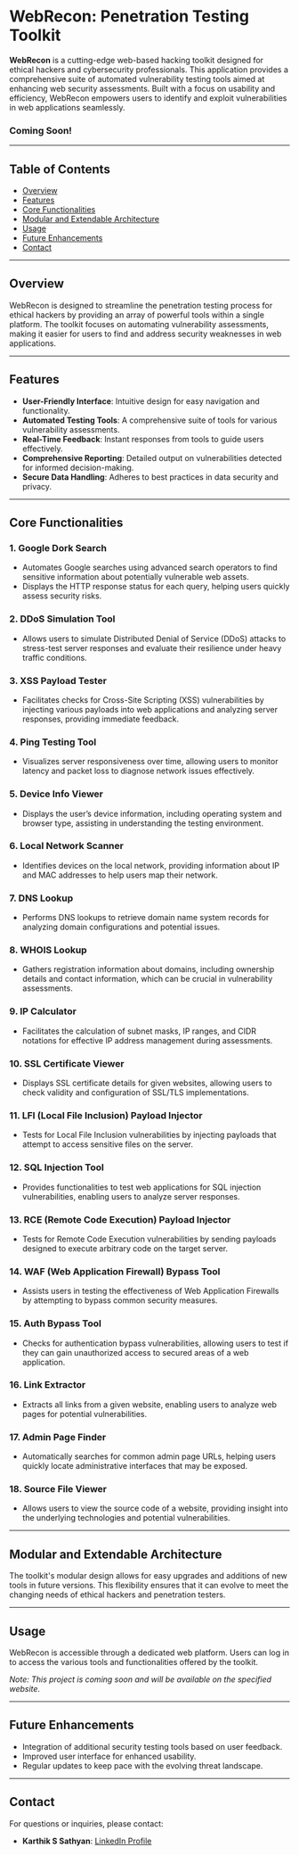 # WebRecon: Penetration Testing Toolkit

**WebRecon** is a cutting-edge web-based hacking toolkit designed for ethical hackers and cybersecurity professionals. This application provides a comprehensive suite of automated vulnerability testing tools aimed at enhancing web security assessments. Built with a focus on usability and efficiency, WebRecon empowers users to identify and exploit vulnerabilities in web applications seamlessly.

### **Coming Soon!**

---

## Table of Contents
- [Overview](#overview)
- [Features](#features)
- [Core Functionalities](#core-functionalities)
- [Modular and Extendable Architecture](#modular-and-extendable-architecture)
- [Usage](#usage)
- [Future Enhancements](#future-enhancements)
- [Contact](#contact)

---

## Overview

WebRecon is designed to streamline the penetration testing process for ethical hackers by providing an array of powerful tools within a single platform. The toolkit focuses on automating vulnerability assessments, making it easier for users to find and address security weaknesses in web applications.

---

## Features

- **User-Friendly Interface**: Intuitive design for easy navigation and functionality.
- **Automated Testing Tools**: A comprehensive suite of tools for various vulnerability assessments.
- **Real-Time Feedback**: Instant responses from tools to guide users effectively.
- **Comprehensive Reporting**: Detailed output on vulnerabilities detected for informed decision-making.
- **Secure Data Handling**: Adheres to best practices in data security and privacy.

---

## Core Functionalities

### 1. **Google Dork Search**
- Automates Google searches using advanced search operators to find sensitive information about potentially vulnerable web assets. 
- Displays the HTTP response status for each query, helping users quickly assess security risks.

### 2. **DDoS Simulation Tool**
- Allows users to simulate Distributed Denial of Service (DDoS) attacks to stress-test server responses and evaluate their resilience under heavy traffic conditions.

### 3. **XSS Payload Tester**
- Facilitates checks for Cross-Site Scripting (XSS) vulnerabilities by injecting various payloads into web applications and analyzing server responses, providing immediate feedback.

### 4. **Ping Testing Tool**
- Visualizes server responsiveness over time, allowing users to monitor latency and packet loss to diagnose network issues effectively.

### 5. **Device Info Viewer**
- Displays the user’s device information, including operating system and browser type, assisting in understanding the testing environment.

### 6. **Local Network Scanner**
- Identifies devices on the local network, providing information about IP and MAC addresses to help users map their network.

### 7. **DNS Lookup**
- Performs DNS lookups to retrieve domain name system records for analyzing domain configurations and potential issues.

### 8. **WHOIS Lookup**
- Gathers registration information about domains, including ownership details and contact information, which can be crucial in vulnerability assessments.

### 9. **IP Calculator**
- Facilitates the calculation of subnet masks, IP ranges, and CIDR notations for effective IP address management during assessments.

### 10. **SSL Certificate Viewer**
- Displays SSL certificate details for given websites, allowing users to check validity and configuration of SSL/TLS implementations.

### 11. **LFI (Local File Inclusion) Payload Injector**
- Tests for Local File Inclusion vulnerabilities by injecting payloads that attempt to access sensitive files on the server.

### 12. **SQL Injection Tool**
- Provides functionalities to test web applications for SQL injection vulnerabilities, enabling users to analyze server responses.

### 13. **RCE (Remote Code Execution) Payload Injector**
- Tests for Remote Code Execution vulnerabilities by sending payloads designed to execute arbitrary code on the target server.

### 14. **WAF (Web Application Firewall) Bypass Tool**
- Assists users in testing the effectiveness of Web Application Firewalls by attempting to bypass common security measures.

### 15. **Auth Bypass Tool**
- Checks for authentication bypass vulnerabilities, allowing users to test if they can gain unauthorized access to secured areas of a web application.

### 16. **Link Extractor**
- Extracts all links from a given website, enabling users to analyze web pages for potential vulnerabilities.

### 17. **Admin Page Finder**
- Automatically searches for common admin page URLs, helping users quickly locate administrative interfaces that may be exposed.

### 18. **Source File Viewer**
- Allows users to view the source code of a website, providing insight into the underlying technologies and potential vulnerabilities.

---

## Modular and Extendable Architecture

The toolkit's modular design allows for easy upgrades and additions of new tools in future versions. This flexibility ensures that it can evolve to meet the changing needs of ethical hackers and penetration testers.

---

## Usage

WebRecon is accessible through a dedicated web platform. Users can log in to access the various tools and functionalities offered by the toolkit.

*Note: This project is coming soon and will be available on the specified website.*

---

## Future Enhancements

- Integration of additional security testing tools based on user feedback.
- Improved user interface for enhanced usability.
- Regular updates to keep pace with the evolving threat landscape.

---

## Contact

For questions or inquiries, please contact:
- **Karthik S Sathyan**: [LinkedIn Profile](https://www.linkedin.com/in/karthik-s-sathyan/)
